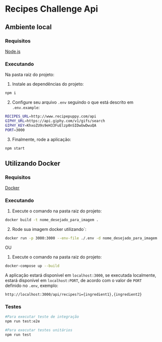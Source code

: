 # Recipes Challenge Api

## Ambiente local

### Requisitos
  [Node.js](https://nodejs.org/pt-br/download/)
### Executando
Na pasta raiz do projeto:

 1) Instale as dependências do projeto:
```sh
npm i
```
2) Configure seu arquivo `.env` seguindo o que está descrito em `.env.example`:
```sh
RECIPES_URL=http://www.recipepuppy.com/api
GIPHY_URL=https://api.giphy.com/v1/gifs/search
GIPHY_KEY=KhxoZU9s9eH33FuElzp0nSIDwUwDwuQA
PORT=3000
```
3) Finalmente, rode a aplicação:
```sh
npm start
```

## Utilizando Docker

### Requisitos
[Docker](https://docs.docker.com/get-docker/)

### Executando
 1) Execute o comando na pasta raiz do projeto:
```sh
docker build -t nome_desejado_para_imagem .
```
2) Rode sua imagem docker utilizando`:
```sh
docker run -p 3000:3000 --env-file ./.env -d nome_desejado_para_imagem
```
  OU 

 1) Execute o comando na pasta raiz do projeto:
```sh
docker-compose up --build
```

A aplicação estará disponível em ```localhost:3000```, se executada localmente, estará disponível em  ```localhost:PORT```, de acordo com o valor de ```PORT``` definido no `.env`, exemplo:
```
http://localhost:3000/api/recipes?i={ingredient1},{ingredient2}
```
### Testes

```sh
#Para executar teste de integração
npm run test:e2e

#Para executar testes unitários
npm run test
```

